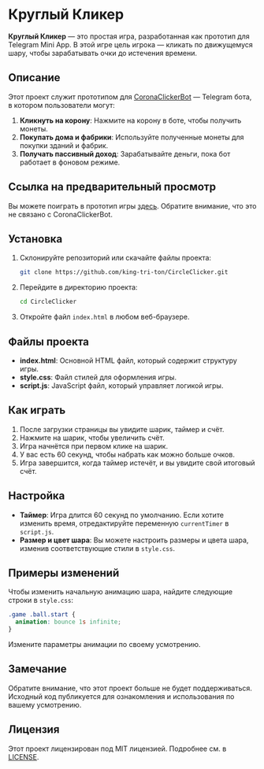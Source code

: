 # Круглый Кликер

**Круглый Кликер** — это простая игра, разработанная как прототип для Telegram Mini App. В этой игре цель игрока — кликать по движущемуся шару, чтобы зарабатывать очки до истечения времени.

## Описание

Этот проект служит прототипом для [CoronaClickerBot](https://t.me/CoronaClickerBot) — Telegram бота, в котором пользователи могут:

1. **Кликнуть на корону**: Нажмите на корону в боте, чтобы получить монеты.
2. **Покупать дома и фабрики**: Используйте полученные монеты для покупки зданий и фабрик.
3. **Получать пассивный доход**: Зарабатывайте деньги, пока бот работает в фоновом режиме.

## Ссылка на предварительный просмотр

Вы можете поиграть в прототип игры [здесь](https://king-tri-ton.github.io/CircleClicker). Обратите внимание, что это не связано с CoronaClickerBot.

## Установка

1. Склонируйте репозиторий или скачайте файлы проекта:
   ```bash
   git clone https://github.com/king-tri-ton/CircleClicker.git
   ```

2. Перейдите в директорию проекта:
   ```bash
   cd CircleClicker
   ```

3. Откройте файл `index.html` в любом веб-браузере.

## Файлы проекта

- **index.html**: Основной HTML файл, который содержит структуру игры.
- **style.css**: Файл стилей для оформления игры.
- **script.js**: JavaScript файл, который управляет логикой игры.

## Как играть

1. После загрузки страницы вы увидите шарик, таймер и счёт.
2. Нажмите на шарик, чтобы увеличить счёт.
3. Игра начнётся при первом клике на шарик.
4. У вас есть 60 секунд, чтобы набрать как можно больше очков.
5. Игра завершится, когда таймер истечёт, и вы увидите свой итоговый счёт.

## Настройка

- **Таймер**: Игра длится 60 секунд по умолчанию. Если хотите изменить время, отредактируйте переменную `currentTimer` в `script.js`.
- **Размер и цвет шара**: Вы можете настроить размеры и цвета шара, изменив соответствующие стили в `style.css`.

## Примеры изменений

Чтобы изменить начальную анимацию шара, найдите следующие строки в `style.css`:

```css
.game .ball.start {
  animation: bounce 1s infinite;
}
```

Измените параметры анимации по своему усмотрению.

## Замечание

Обратите внимание, что этот проект больше не будет поддерживаться. Исходный код публикуется для ознакомления и использования по вашему усмотрению.

## Лицензия

Этот проект лицензирован под MIT лицензией. Подробнее см. в [LICENSE](LICENSE).
